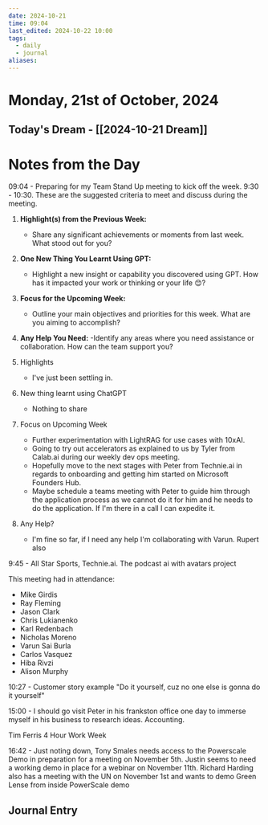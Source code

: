 ```yaml
---
date: 2024-10-21
time: 09:04
last_edited: 2024-10-22 10:00
tags:
  - daily
  - journal
aliases: 
---
```

# Monday, 21st of October, 2024

## Today's Dream - [[2024-10-21 Dream]]

# Notes from the Day
09:04 - Preparing for my Team Stand Up meeting to kick off the week. 9:30 - 10:30.
These are the suggested criteria to meet and discuss during the meeting.
1. **Highlight(s) from the Previous Week:**
	- Share any significant achievements or moments from last week. What stood out for you?
1. **One New Thing You Learnt Using GPT:**
	- Highlight a new insight or capability you discovered using GPT. How has it impacted your work or thinking or your life 😊?
1. **Focus for the Upcoming Week:**
	- Outline your main objectives and priorities for this week. What are you aiming to accomplish?
1. **Any Help You Need:**
	-Identify any areas where you need assistance or collaboration. How can the team support you?

1. Highlights
	- I've just been settling in.
2. New thing learnt using ChatGPT
	- Nothing to share
3. Focus on Upcoming Week
	- Further experimentation with LightRAG for use cases with 10xAI.
	- Going to try out accelerators as explained to us by Tyler from Calab.ai during our weekly dev ops meeting.
	- Hopefully move to the next stages with Peter from Technie.ai in regards to onboarding and getting him started on Microsoft Founders Hub.
	- Maybe schedule a teams meeting with Peter to guide him through the application process as we cannot do it for him and he needs to do the application. If I'm there in a call I can expedite it.
4. Any Help?
	- I'm fine so far, if I need any help I'm collaborating with Varun. Rupert also

9:45 - All Star Sports, Technie.ai. The podcast ai with avatars project

This meeting had in attendance:
- Mike Girdis
- Ray Fleming
- Jason Clark
- Chris Lukianenko
- Karl Redenbach
- Nicholas Moreno
- Varun Sai Burla
- Carlos Vasquez
- Hiba Rivzi
- Alison Murphy

10:27 - Customer story example
"Do it yourself, cuz no one else is gonna do it yourself"

15:00 - I should go visit Peter in his frankston office one day to immerse myself in his business to research ideas. Accounting.

Tim Ferris 4 Hour Work Week

16:42 - Just noting down, Tony Smales needs access to the Powerscale Demo in preparation for a meeting on November 5th. Justin seems to need a working demo in place for a webinar on November 11th. Richard Harding also has a meeting with the UN on November 1st and wants to demo Green Lense from inside PowerScale demo

## Journal Entry
